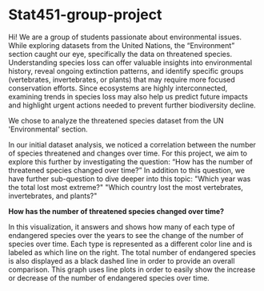 # Stat451-group-project
Hi! We are a group of students passionate about environmental issues. While exploring datasets from the
United Nations, the “Environment” section caught our eye, specifically the data on threatened species.
Understanding species loss can offer valuable insights into environmental history, reveal ongoing extinction
patterns, and identify specific groups (vertebrates, invertebrates, or plants) that may require more focused
conservation efforts. Since ecosystems are highly interconnected, examining trends in species loss may also
help us predict future impacts and highlight urgent actions needed to prevent further biodiversity decline.

We chose to analyze the threatened species dataset from the UN 'Environmental' section.

In our initial dataset analysis, we noticed a correlation between the number of species threatened and changes
over time. For this project, we aim to explore this further by investigating the question:
“How has the number of threatened species changed over time?”
In addition to this question, we have further sub-question to dive deeper into this topic:
"Which year was the total lost most extreme?"
"Which country lost the most vertebrates, invertebrates, and plants?"

**How has the number of threatened species changed over time?**

In this visualization, it answers and shows how many of each type of endangered species over the years to see the change of the number of species over time. Each type is represented as a different color line and is labeled as which line on the right. The total number of endangered species is also displayed as a black dashed line in order to provide an overall comparison. This graph uses line plots in order to easily show the increase or decrease of the number of endangered species over time. 
